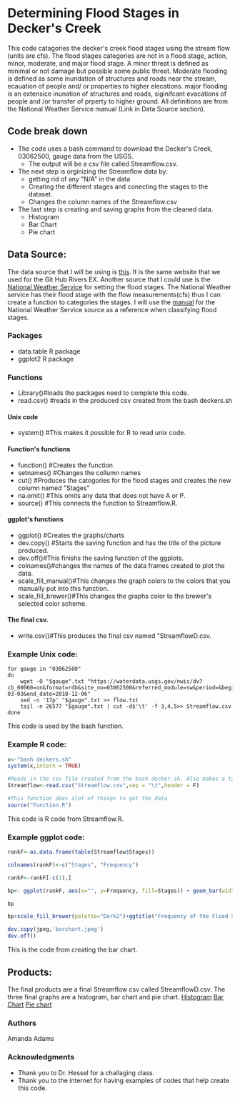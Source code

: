 
# Determining Flood Stages in Decker's Creek
This code catagories the decker's creek flood stages using the stream flow (units are cfs). The flood stages categories are not in a flood stage, action, minor, moderate, and major flood stage. A minor threat is defined as minimal or not damage but possible some public threat. Moderate flooding is defined as some inundation of structures and roads near the stream, ecauation of people and/ or properties to higher elecations. major flooding is an extensice inunation of structures and roads, siginifcant evacations of people and /or transfer of prperty to higher ground. All definitions are from the National Weather Service manual (Link in Data Source section).   



## Code break down
* The code uses a bash command to download the Decker's Creek, 03062500, gauge data from the USGS. 
	* The output will be a csv file called Streamflow.csv.
* The next step is orginizing the Streamflow data by:   
	* getting rid of any "N/A" in the data
	* Creating the different stages and conecting the stages to the dataset. 
	* Changes the column names of the Streamflow.csv
* The last step is creating and saving graphs from the cleaned data. 
	* Histogram 
	* Bar Chart
	* Pie chart

## Data Source:

The data source that I will be using is [this](https://waterdata.usgs.gov/wv/nwis/dv?cb_00060=on&format=rdb&site_no=03062500&referred_module=sw&period=&begin_date=1946-03-01&end_date=2018-12-15). It is the same website that we used for the Git Hub Rivers EX.  Another source that  I could use is the [National Weather Service](https://water.weather.gov/ahps2/hydrograph.php?gage=dckw2&wfo=pbz) for setting the flood stages. The National Weather service has their flood stage with the flow measurements(cfs) thus I can create a function to categories the stages.  I will use the [manual](http://www.nws.noaa.gov/directives/sym/pd01009050curr.pdf) for the National Weather Service source as a reference when classifying flood stages.


### Packages
* data.table R package
* ggplot2 R package 

### Functions
* Library()#loads the packages need to complete this code.
* read.csv() #reads in the produced csv created from the bash deckers.sh
#### Unix code
* system() #This makes it possible for R to read unix code. 
#### Function's functions
* function() #Creates the function 
* setnames() #Changes the collumn names 
* cut() #Produces the catogories for the flood stages and creates the new column named "Stages" 
* na.omit() #This omits any data that does not have A or P. 
* source() #This connects the function to Streamflow.R.
#### ggplot's functions 
* ggplot() #Creates the graphs/charts
* dev.copy() #Starts the saving function and has the title of the picture produced.
* dev.off()#This finishs the saving function of the ggplots.
* colnames()#changes the names of the data frames created to plot the data. 
* scale_fill_manual()#This changes the graph colors to the colors that you manually put into this function. 
* scale_fill_brewer()#This changes the graphs color to the brewer's selected color scheme. 
#### The final csv.
* write.csv()#This produces the final csv named "StreamflowD.csv. 


### Example Unix code:
```unix 
for gauge in "03062500"
do
	wget -O "$gauge".txt "https://waterdata.usgs.gov/nwis/dv?cb_00060=on&format=rdb&site_no=03062500&referred_module=sw&period=&begin_date=1946-03-03&end_date=2018-12-06"
	sed -n '17p' "$gauge".txt >> flow.txt
	tail -n 26577 "$gauge".txt | cut -d$'\t' -f 3,4,5>> Streamflow.csv
done

```
This code is used by the bash function. 


### Example  R code:
```r 
x<-"bash deckers.sh"
system(x,intern = TRUE)

#Reads in the csv file created from the bash decker.sh. Also makes a table from the csv. 
Streamflow<-read.csv("Streamflow.csv",sep = "\t",header = F)

#This function does alot of things to get the data 
source("Function.R")

```
This code is R code from Streamflow.R. 

### Example ggplot code:
```r 
rankF<-as.data.frame(table(Streamflow$Stages))

colnames(rankF)<-c("Stages", "Frequency")

rankF<-rankF[-c(1),]

bp<- ggplot(rankF, aes(x="", y=Frequency, fill=Stages)) + geom_bar(width = 1, stat = "identity")

bp

bp+scale_fill_brewer(palette="Dark2")+ggtitle("Frequency of the Flood Stages")

dev.copy(jpeg,'barchart.jpeg')
dev.off()

```
This is the code from creating the bar chart. 
## Products:
The final products are a final Streamflow csv called StreamflowD.csv. The three final graphs are a histogram, bar chart and pie chart. 
[Histogram](https://github.com/Blackcat56/Gaging_Flooding/blob/master/Output/Histogram.jpeg)
[Bar Chart](https://github.com/Blackcat56/Gaging_Flooding/blob/master/Output/barchart.jpeg)
[Pie chart](https://github.com/Blackcat56/Gaging_Flooding/blob/master/Output/PieChart.jpeg)


### Authors 

Amanda Adams

### Acknowledgments
* Thank you to Dr. Hessel for a challaging class. 
* Thank you to the internet for having examples of codes that help create this code. 
